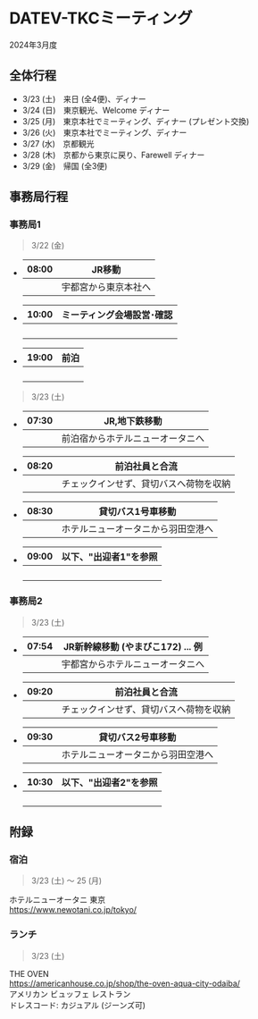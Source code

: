 # DATEV-TKCミーティング  

2024年3月度

## 全体行程

- 3/23 (土)　来日 (全4便)、ディナー
- 3/24 (日)　東京観光、Welcome ディナー
- 3/25 (月)　東京本社でミーティング、ディナー (プレゼント交換)
- 3/26 (火)　東京本社でミーティング、ディナー
- 3/27 (水)　京都観光
- 3/28 (木)　京都から東京に戻り、Farewell ディナー
- 3/29 (金)　帰国 (全3便)

## 事務局行程

### 事務局1

> 3/22 (金)

- |08:00|JR移動|
  |--:|--|
  ||宇都宮から東京本社へ|

- |10:00|ミーティング会場設営･確認|
  |--:|--|
  ||<br>|

- |19:00|前泊|
  |--:|--|
  ||<br>|

> 3/23 (土)

- |07:30|JR,地下鉄移動|
  |--:|--|
  ||前泊宿からホテルニューオータニへ|

- |08:20|前泊社員と合流|
  |--:|--|
  ||チェックインせず、貸切バスへ荷物を収納|

- |08:30|貸切バス1号車移動|
  |--:|--|
  ||ホテルニューオータニから羽田空港へ|

- |09:00|以下、"出迎者1"を参照|
  |--:|--|
  ||<br>|

### 事務局2

> 3/23 (土)

- |07:54|JR新幹線移動 (やまびこ172) ... 例|
  |--:|--|
  ||宇都宮からホテルニューオータニへ|

- |09:20|前泊社員と合流|
  |--:|--|
  ||チェックインせず、貸切バスへ荷物を収納|

- |09:30|貸切バス2号車移動|
  |--:|--|
  ||ホテルニューオータニから羽田空港へ|

- |10:30|以下、"出迎者2"を参照|
  |--:|--|
  ||<br>|

## 附録

### 宿泊

> 3/23 (土) ～ 25 (月)

ホテルニューオータニ 東京  
https://www.newotani.co.jp/tokyo/

### ランチ

> 3/23 (土)

THE OVEN  
https://americanhouse.co.jp/shop/the-oven-aqua-city-odaiba/  
アメリカン ビュッフェ レストラン  
ドレスコード: カジュアル (ジーンズ可)

